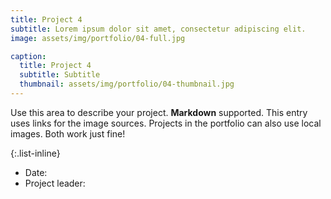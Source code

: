 ```yaml
---
title: Project 4
subtitle: Lorem ipsum dolor sit amet, consectetur adipiscing elit.
image: assets/img/portfolio/04-full.jpg

caption:
  title: Project 4
  subtitle: Subtitle
  thumbnail: assets/img/portfolio/04-thumbnail.jpg
---
```

Use this area to describe your project. **Markdown** supported. This entry uses links for the image sources. Projects in the portfolio can also use local images. Both work just fine!

{:.list-inline}
- Date:
- Project leader:

